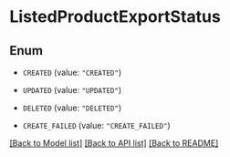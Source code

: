 # ListedProductExportStatus

## Enum


* `CREATED` (value: `"CREATED"`)

* `UPDATED` (value: `"UPDATED"`)

* `DELETED` (value: `"DELETED"`)

* `CREATE_FAILED` (value: `"CREATE_FAILED"`)


[[Back to Model list]](../README.md#documentation-for-models) [[Back to API list]](../README.md#documentation-for-api-endpoints) [[Back to README]](../README.md)


